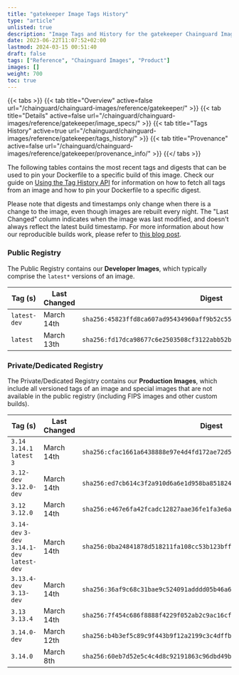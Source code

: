```yaml
---
title: "gatekeeper Image Tags History"
type: "article"
unlisted: true
description: "Image Tags and History for the gatekeeper Chainguard Image"
date: 2023-06-22T11:07:52+02:00
lastmod: 2024-03-15 00:51:40
draft: false
tags: ["Reference", "Chainguard Images", "Product"]
images: []
weight: 700
toc: true
---
```


{{< tabs >}}
{{< tab title="Overview" active=false url="/chainguard/chainguard-images/reference/gatekeeper/" >}}
{{< tab title="Details" active=false url="/chainguard/chainguard-images/reference/gatekeeper/image_specs/" >}}
{{< tab title="Tags History" active=true url="/chainguard/chainguard-images/reference/gatekeeper/tags_history/" >}}
{{< tab title="Provenance" active=false url="/chainguard/chainguard-images/reference/gatekeeper/provenance_info/" >}}
{{</ tabs >}}

The following tables contains the most recent tags and digests that can be used to pin your Dockerfile to a specific build of this image. Check our guide on [Using the Tag History API](/chainguard/chainguard-images/using-the-tag-history-api/) for information on how to fetch all tags from an image and how to pin your Dockerfile to a specific digest.

Please note that digests and timestamps only change when there is a change to the image, even though images are rebuilt every night. The "Last Changed" column indicates when the image was last modified, and doesn't always reflect the latest build timestamp. For more information about how our reproducible builds work, please refer to [this blog post](https://www.chainguard.dev/unchained/reproducing-chainguards-reproducible-image-builds).

### Public Registry
The Public Registry contains our **Developer Images**, which typically comprise the `latest*` versions of an image.

| Tag (s)       | Last Changed | Digest                                                                    |
|---------------|--------------|---------------------------------------------------------------------------|
|  `latest-dev` | March 14th   | `sha256:45823ffd8ca607ad95434960aff9b52c5558a5c9594f3c022d1d6e5d8f716289` |
|  `latest`     | March 13th   | `sha256:fd17dca98677c6e2503508cf3122abb52bae007b964c8f6b5acce01671d811ec` |


### Private/Dedicated Registry
The Private/Dedicated Registry contains our **Production Images**, which include all versioned tags of an image and special images that are not available in the public registry (including FIPS images and other custom builds).

| Tag (s)                                       | Last Changed | Digest                                                                    |
|-----------------------------------------------|--------------|---------------------------------------------------------------------------|
|  `3.14` `3.14.1` `latest` `3`                 | March 14th   | `sha256:cfac1661a6438888e97e4d4fd172ae72d57065485986cd00f8797445aafab250` |
|  `3.12-dev` `3.12.0-dev`                      | March 14th   | `sha256:ed7cb614c3f2a910d6a6e1d958ba851824a4917500357a6c2706f4ed12bf400f` |
|  `3.12` `3.12.0`                              | March 14th   | `sha256:e467e6fa42fcadc12827aae36fe1fa3e6aaa865a0ea29bb557b5ebe35a63fae8` |
|  `3.14-dev` `3-dev` `3.14.1-dev` `latest-dev` | March 14th   | `sha256:0ba24841878d518211fa108cc53b123bffa015dbc90224696ea8f236b30540c4` |
|  `3.13.4-dev` `3.13-dev`                      | March 14th   | `sha256:36af9c68c31bae9c524091adddd05b46a63bcb42b65933d601fb10d2b3d3aeba` |
|  `3.13` `3.13.4`                              | March 14th   | `sha256:7f454c686f8888f4229f052ab2c9ac16cf4c6be6f41ac7d6b6e0bd4c9e0aa5c3` |
|  `3.14.0-dev`                                 | March 12th   | `sha256:b4b3ef5c89c9f443b9f12a2199c3c4dffb1260770cb5c30f8d0f8dd33eca2eb1` |
|  `3.14.0`                                     | March 8th    | `sha256:60eb7d52e5c4c4d8c92191863c96dbd49b2da96da1b685bc3909cb518456e85c` |

